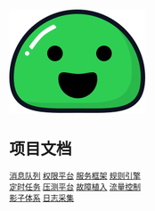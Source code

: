 ![logo](assets/_media/icon.svg)

# 项目文档


[消息队列](RGP-MESSAGE/01.introduction/background.md)
[权限平台](#docsify)
[服务框架](#docsify)
[规则引擎](#docsify)
<br/>
[定时任务](#docsify)
[压测平台](#docsify)
[故障植入](#docsify)
[流量控制](#docsify)
<br/>
[影子体系](#docsify)
[日志采集](#docsify)
<br/>




